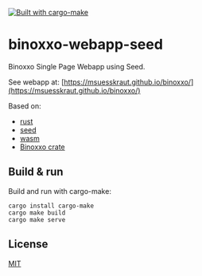 [![Built with cargo-make](https://sagiegurari.github.io/cargo-make/assets/badges/cargo-make.svg)](https://sagiegurari.github.io/cargo-make)

# binoxxo-webapp-seed

Binoxxo Single Page Webapp using Seed.

See webapp at: [https://msuesskraut.github.io/binoxxo/](https://msuesskraut.github.io/binoxxo/)

Based on:

* [rust](https://www.rust-lang.org/)
* [seed](https://seed-rs.org/)
* [wasm](https://webassembly.org/)
* [Binoxxo crate](https://crates.io/crates/binoxxo)

## Build & run

Build and run with cargo-make:

    cargo install cargo-make
    cargo make build
    cargo make serve

## License

[MIT](LICENSE)
